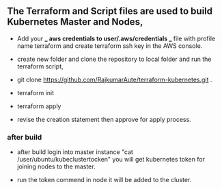## The Terraform and Script files are used to build Kubernetes Master and Nodes,
* Add your **_ aws credentials to user/.aws/credentials _** file with profile name terraform
and create terraform ssh key in the AWS console.

* create new folder and clone the repository to local folder and run the terraform script,

* git clone https://github.com/RajkumarAute/terraform-kubernetes.git .
* terraform init
* terraform apply

* revise the creation statement then approve for apply process.

### after build
* after build login into master instance "cat /user/ubuntu/kubeclustertocken" you will get kubernetes token for joining nodes to the master. 

* run the token commend in node it will be added to the cluster.